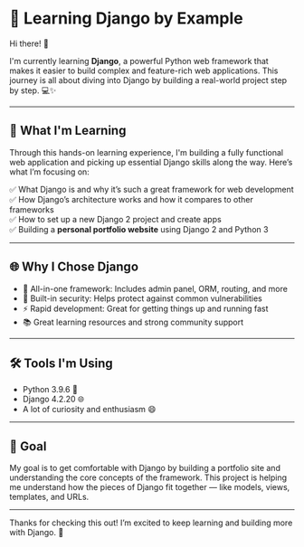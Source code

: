 # 🐍 Learning Django by Example

Hi there! 👋

I'm currently learning **Django**, a powerful Python web framework that makes it easier to build complex and feature-rich web applications. This journey is all about diving into Django by building a real-world project step by step. 💻✨

---

## 🚀 What I'm Learning

Through this hands-on learning experience, I'm building a fully functional web application and picking up essential Django skills along the way. Here’s what I’m focusing on:

✅ What Django is and why it’s such a great framework for web development  
✅ How Django’s architecture works and how it compares to other frameworks  
✅ How to set up a new Django 2 project and create apps  
✅ Building a **personal portfolio website** using Django 2 and Python 3  

---

## 🌐 Why I Chose Django

- 🧰 All-in-one framework: Includes admin panel, ORM, routing, and more  
- 🔐 Built-in security: Helps protect against common vulnerabilities  
- ⚡ Rapid development: Great for getting things up and running fast  
- 📚 Great learning resources and strong community support  

---

## 🛠 Tools I'm Using

- Python 3.9.6 🐍  
- Django 4.2.20 🌐  
- A lot of curiosity and enthusiasm 😄

---

## 🎯 Goal

My goal is to get comfortable with Django by building a portfolio site and understanding the core concepts of the framework.
This project is helping me understand how the pieces of Django fit together — like models, views, templates, and URLs.

---

Thanks for checking this out! I’m excited to keep learning and building more with Django. 💪

